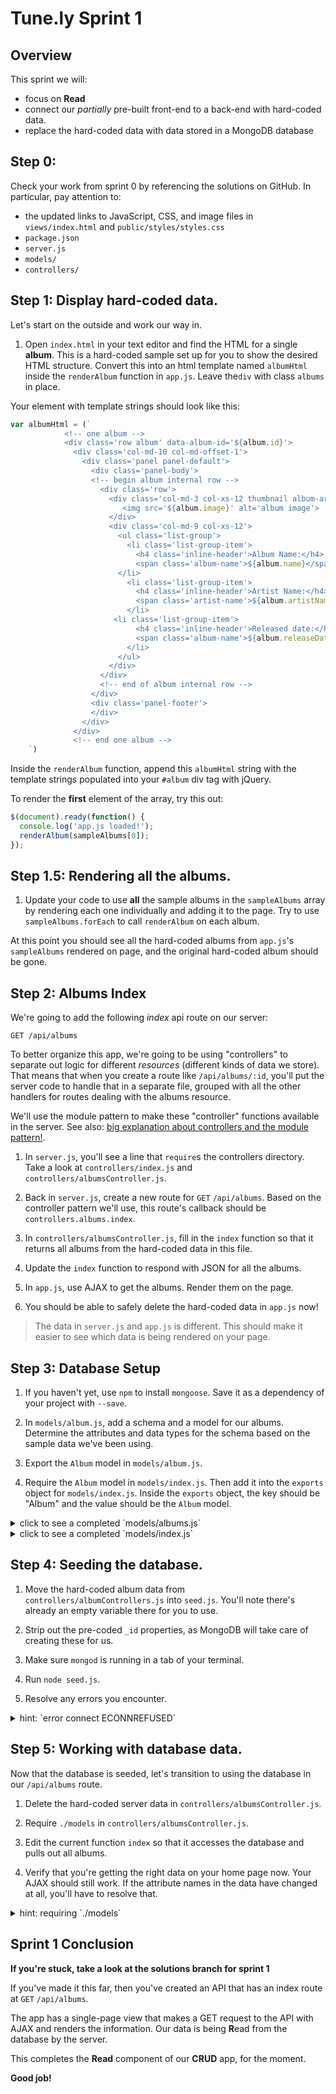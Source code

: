 # Tune.ly Sprint 1

## Overview

This sprint we will:
* focus on **Read**
* connect our _partially_ pre-built front-end to a back-end with hard-coded data.
* replace the hard-coded data with data stored in a MongoDB database


## Step 0:

Check your work from sprint 0 by referencing the solutions on GitHub. In particular, pay attention to:

* the updated links to JavaScript, CSS, and image files in `views/index.html` and `public/styles/styles.css`
* `package.json`
* `server.js`
* `models/`
* `controllers/`

## Step 1: Display hard-coded data.

Let's start on the outside and work our way in.  

1. Open `index.html` in your text editor and find the HTML for a single **album**.  This is a hard-coded sample set up for you to show the desired HTML structure.  Convert this into an html template named `albumHtml` inside the `renderAlbum` function in `app.js`. Leave the`div` with class `albums` in place.

Your element with template strings should look like this:
  
  
```javascript  
var albumHtml = (`
            <!-- one album -->
            <div class='row album' data-album-id='${album.id}'>
              <div class='col-md-10 col-md-offset-1'>
                <div class='panel panel-default'>
                  <div class='panel-body'>
                  <!-- begin album internal row -->
                    <div class='row'>
                      <div class='col-md-3 col-xs-12 thumbnail album-art'>
                         <img src='${album.image}' alt='album image'>
                      </div>
                      <div class='col-md-9 col-xs-12'>
                        <ul class='list-group'>
                          <li class='list-group-item'>
                            <h4 class='inline-header'>Album Name:</h4>
                            <span class='album-name'>${album.name}</span>
                        </li>
                          <li class='list-group-item'>
                            <h4 class='inline-header'>Artist Name:</h4>
                            <span class='artist-name'>${album.artistName}</span>
                          </li>
                       <li class='list-group-item'>
                            <h4 class='inline-header'>Released date:</h4>
                            <span class='album-name'>${album.releaseDate}</span>
                          </li>
                        </ul>
                      </div>
                    </div>
                    <!-- end of album internal row -->
                  </div>
                  <div class='panel-footer'>
                  </div>
                </div>
              </div>
              <!-- end one album -->
    `)

```
Inside the `renderAlbum` function, append this `albumHtml` string with the template strings populated  into your `#album` div tag with jQuery.


To render the **first** element of the array, try this out:


  ```js
  $(document).ready(function() {
    console.log('app.js loaded!');
    renderAlbum(sampleAlbums[0]);
  });
  ```








## Step 1.5: Rendering all the albums.

1. Update your code to use **all** the sample albums in the `sampleAlbums` array by rendering each one individually and adding it to the page.  Try to use `sampleAlbums.forEach` to call `renderAlbum` on each album. 


At this point you should see all the hard-coded albums from `app.js`'s `sampleAlbums` rendered on page, and the original hard-coded album should be gone.  



## Step 2: Albums Index

We're going to add the following _index_ api route on our server:

```
GET /api/albums
```

To better organize this app, we're going to be using "controllers" to separate out logic for different _resources_ (different kinds of data we store).  That means that when you create a route like `/api/albums/:id`, you'll put the server code to handle that in a separate file, grouped with all the other handlers for routes dealing with the albums resource.  

We'll use the module pattern to make these "controller" functions available in the server.  See also: [big explanation about controllers and the module pattern!](controllers_example.md).  

1. In `server.js`, you'll see a line that `require`s the controllers directory. Take a look at  `controllers/index.js` and `controllers/albumsController.js`.

1. Back in `server.js`, create a new route for `GET`  `/api/albums`.  Based on the controller pattern we'll use, this route's callback should be `controllers.albums.index`.

1. In `controllers/albumsController.js`, fill in the `index` function so that it returns all albums from the hard-coded data in this file.

1. Update the `index` function to respond with JSON for all the albums.

1. In `app.js`, use AJAX to get the albums.  Render them on the page.

1. You should be able to safely delete the hard-coded data in `app.js` now!

> The data in `server.js` and `app.js` is different. This should make it easier to see which data is being rendered on your page.


## Step 3: Database Setup


1. If you haven't yet, use `npm` to install `mongoose`.  Save it as a dependency of your project with `--save`.

1. In `models/album.js`, add a schema and a model for our albums.  Determine the attributes and data types for the schema based on the sample data we've been using.

1. Export the `Album` model in `models/album.js`.

1. Require the `Album` model in `models/index.js`.  Then add it into the `exports` object for `models/index.js`. Inside the `exports` object, the key should be "Album" and the value should be the `Album` model.


  <details><summary>click to see a completed `models/albums.js`</summary>

  ```js
  //models/album.js
  var AlbumSchema = new Schema({
    artistName: String,
    name: String,
    releaseDate: String,
    genres: [ String ]
  });

  var Album = mongoose.model('Album', AlbumSchema);

  module.exports = Album;
  ```

  </details>

  <details><summary>click to see a completed `models/index.js`</summary>

  ```js
  module.exports.Album = require("./album.js");
  ```

  </details>


## Step 4: Seeding the database.

1. Move the hard-coded album data from `controllers/albumControllers.js` into `seed.js`.  You'll note there's already an empty variable there for you to use.  

1. Strip out the pre-coded `_id` properties, as MongoDB will take care of creating these for us.

1. Make sure `mongod` is running in a tab of your terminal.

1. Run `node seed.js`.

1. Resolve any errors you encounter.

<details><summary>hint: `error connect ECONNREFUSED`</summary>
If you see an error like:

```
process.nextTick(function() { throw err; })
                              ^
Error: connect ECONNREFUSED 127.0.0.1:27017
```

This error usually means that `mongod` is not running.
</details>


## Step 5: Working with database data.

Now that the database is seeded, let's transition to using the database in our `/api/albums` route.

1. Delete the hard-coded server data in `controllers/albumsController.js`.

1. Require `./models` in `controllers/albumsController.js`.

1. Edit the current function `index` so that it accesses the database and pulls out all albums.

1. Verify that you're getting the right data on your home page now.  Your AJAX should still work. If the attribute names in the data have changed at all, you'll have to resolve that.

<details><summary>hint: requiring `./models`</summary>

```js
var db = require('./models');
```
</details>

## Sprint 1 Conclusion

**If you're stuck, take a look at the solutions branch for sprint 1**

If you've made it this far, then you've created an API that has an index route at `GET` `/api/albums`.

The app has a single-page view that makes a GET request to the API with AJAX and renders the information.  Our data is being **R**ead from the database by the server.

This completes the **Read** component of our **CRUD** app, for the moment.

**Good job!**
